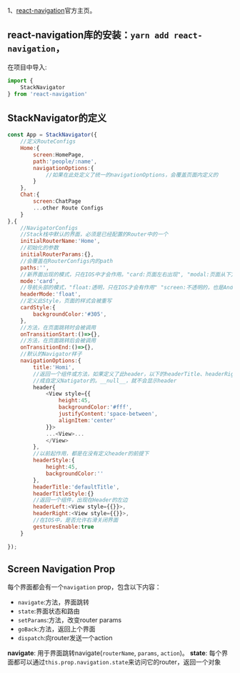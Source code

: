 1、[react-navigation](https://reactnavigation.org/)官方主页。

## react-navigation库的安装：`yarn add react-navigation`，
在项目中导入:
```js
import {
    StackNavigator
} from 'react-navigation'
```

## StackNavigator的定义
```js
const App = StackNavigator({
    //定义RouteConfigs
    Home:{
        screen:HomePage,
        path:'people/:name',
        navigationOptions:{
            //如果在此处定义了统一的navigationOptions，会覆盖页面内定义的
        }
    },
    Chat:{
        screen:ChatPage
        ...other Route Configs
    }
},{
    //NavigatorConfigs
    //Stack栈中默认的界面，必须是已经配置的Router中的一个
    initialRouterName:'Home',
    //初始化的参数
    initialRouterParams:{},
    //会覆盖在RouterConfigs内的path
    paths:'',
    //新界面出现的模式，只在IOS中才会作用。"card:页面左右出现", "modal:页面从下方出现"
    mode:'card',
    //导航头部的模式，"float:透明，只在IOS才会有作用" "screen:不透明的，也是Android默认的样式" "none:不会出现"
    headerMode:'float',
    //定义此Style，页面的样式会被重写
    cardStyle:{
        backgroundColor:'#305',
    },
    //方法，在页面跳转时会被调用
    onTransitionStart:()=>{},
    //方法，在页面跳转后会被调用
    onTransitionEnd:()=>{},
    //默认的Navigator样子
    navigationOptions:{
        title:'Homi',
        //返回一个组件或方法，如果定义了此header，以下的headerTitle、headerRight等都不起作用了，这是一个可以完
        //成自定义Natigator的。__null__，就不会显示header
        header{
            <View style={{
                height:45,
                backgroundColor:'#fff',
                justifyContent:'space-between',
                alignItem:'center'
            }}>
            ...<View>...
            </View>
        },
        //以前起作用，都是在没有定义header的前提下
        headerStyle:{
            height:45,
            backgroundColor:''
        },
        headerTitle:'defaultTitle',
        headerTitleStyle:{}
        //返回一个组件，出现在Header的左边
        headerLeft:<View style={{}}>,
        headerRight:<View style={{}}>,
        //在IOS中，是否允许右滑关闭界面
        gesturesEnable:true
    }
    
});
```
## Screen Navigation Prop
每个界面都会有一个`navigation` prop，包含以下内容：
* `navigate`:方法，界面跳转
* `state`:界面状态和路由
* `setParams`:方法，改变router params
* `goBack`:方法，返回上个界面
* `dispatch`:向router发送一个action

__navigate__:
用于界面跳转navigate(`routerName`, `params`, `action`)。
__state__:
每个界面都可以通过`this.prop.navigation.state`来访问它的router，返回一个对象


